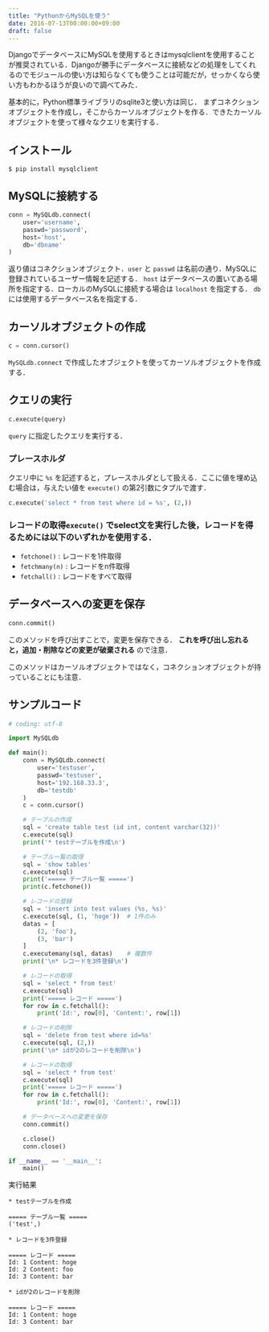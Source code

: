 ```yaml
---
title: "PythonからMySQLを使う"
date: 2016-07-13T00:00:00+09:00
draft: false
---
```


DjangoでデータベースにMySQLを使用するときはmysqlclientを使用することが推奨されている．Djangoが勝手にデータベースに接続などの処理をしてくれるのでモジュールの使い方は知らなくても使うことは可能だが，せっかくなら使い方もわかるほうが良いので調べてみた．

基本的に，Python標準ライブラリのsqlite3と使い方は同じ．
まずコネクションオブジェクトを作成し，そこからカーソルオブジェクトを作る．できたカーソルオブジェクトを使って様々なクエリを実行する．

## インストール

```
$ pip install mysqlclient
```

## MySQLに接続する

```python
conn = MySQLdb.connect(
    user='username',
    passwd='password',
    host='host',
    db='dbname'
)
```

返り値はコネクションオブジェクト．`user` と `passwd` は名前の通り．MySQLに登録されているユーザー情報を記述する． `host` はデータベースの置いてある場所を指定する．ローカルのMySQLに接続する場合は `localhost` を指定する． `db` には使用するデータベース名を指定する．

## カーソルオブジェクトの作成

```python
c = conn.cursor()
```

`MySQLdb.connect` で作成したオブジェクトを使ってカーソルオブジェクトを作成する．

## クエリの実行

```python
c.execute(query)
```

`query` に指定したクエリを実行する．

### プレースホルダ
クエリ中に `%s` を記述すると，プレースホルダとして扱える．ここに値を埋め込む場合は，与えたい値を `execute()` の第2引数にタプルで渡す．

```python
c.execute('select * from test where id = %s', (2,))
```

### レコードの取得`execute()` でselect文を実行した後，レコードを得るためには以下のいずれかを使用する．

* `fetchone()` : レコードを1件取得
* `fetchmany(n)` : レコードをn件取得
* `fetchall()` : レコードをすべて取得

## データベースへの変更を保存

```python
conn.commit()
```

このメソッドを呼び出すことで，変更を保存できる． **これを呼び出し忘れると，追加・削除などの変更が破棄される** ので注意．

このメソッドはカーソルオブジェクトではなく，コネクションオブジェクトが持っていることにも注意．

## サンプルコード

```python
# coding: utf-8

import MySQLdb

def main():
    conn = MySQLdb.connect(
        user='testuser',
        passwd='testuser',
        host='192.168.33.3',
        db='testdb'
    )
    c = conn.cursor()

    # テーブルの作成
    sql = 'create table test (id int, content varchar(32))'
    c.execute(sql)
    print('* testテーブルを作成\n')

    # テーブル一覧の取得
    sql = 'show tables'
    c.execute(sql)
    print('===== テーブル一覧 =====')
    print(c.fetchone())

    # レコードの登録
    sql = 'insert into test values (%s, %s)'
    c.execute(sql, (1, 'hoge'))  # 1件のみ
    datas = [
        (2, 'foo'),
        (3, 'bar')
    ]
    c.executemany(sql, datas)    # 複数件
    print('\n* レコードを3件登録\n')

    # レコードの取得
    sql = 'select * from test'
    c.execute(sql)
    print('===== レコード =====')
    for row in c.fetchall():
        print('Id:', row[0], 'Content:', row[1])

    # レコードの削除
    sql = 'delete from test where id=%s'
    c.execute(sql, (2,))
    print('\n* idが2のレコードを削除\n')

    # レコードの取得
    sql = 'select * from test'
    c.execute(sql)
    print('===== レコード =====')
    for row in c.fetchall():
        print('Id:', row[0], 'Content:', row[1])

    # データベースへの変更を保存
    conn.commit()

    c.close()
    conn.close()

if __name__ == '__main__':
    main()
```

実行結果

```
* testテーブルを作成

===== テーブル一覧 =====
('test',)

* レコードを3件登録

===== レコード =====
Id: 1 Content: hoge
Id: 2 Content: foo
Id: 3 Content: bar

* idが2のレコードを削除

===== レコード =====
Id: 1 Content: hoge
Id: 3 Content: bar
```
